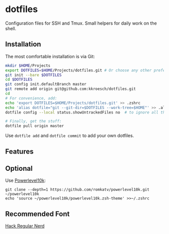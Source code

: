 # dotfiles
Configuration files for SSH and Tmux. Small helpers for daily work on the shell.

## Installation

The most comfortable installation is via Git:

```bash
mkdir $HOME/Projects  
export DOTFILES=$HOME/Projects/dotfiles.git # Or choose any other preferred location
git init --bare $DOTFILES
cd $DOTFILES
git config init.defaultBranch master
git remote add origin git@github.com:kkroesch/dotfiles.git
cd
# For convenience, add:
echo 'export DOTFILES=$HOME/Projects/dotfiles.git' >> .zshrc
echo 'alias dotfile="git --git-dir=$DOTFILES --work-tree=$HOME"' >> .alias
dotfile config --local status.showUntrackedFiles no  # to ignore all the other stuff in $HOME

# Finally, get the stuff:
dotfile pull origin master
```

Use `dotfile add` and `dotfile commit` to add your own dotfiles.

## Features

## Optional

Use [Powerlevel10k](https://github.com/romkatv/powerlevel10k):

```
git clone --depth=1 https://github.com/romkatv/powerlevel10k.git ~/powerlevel10k
echo 'source ~/powerlevel10k/powerlevel10k.zsh-theme' >>~/.zshrc
```

## Recommended Font

[Hack Regular Nerd](https://github.com/ryanoasis/nerd-fonts/blob/master/patched-fonts/Hack/Regular/complete/Hack%20Regular%20Nerd%20Font%20Complete.ttf)
